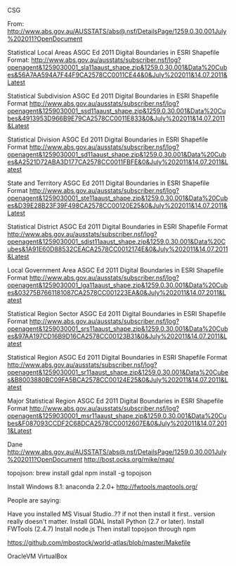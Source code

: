 CSG

From:
http://www.abs.gov.au/AUSSTATS/abs@.nsf/DetailsPage/1259.0.30.001July%202011?OpenDocument

Statistical Local Areas ASGC Ed 2011 Digital Boundaries in ESRI Shapefile Format:
http://www.abs.gov.au/ausstats/subscriber.nsf/log?openagent&1259030001_sla11aaust_shape.zip&1259.0.30.001&Data%20Cubes&56A7AA594A7F44F9CA2578CC0011CE44&0&July%202011&14.07.2011&Latest

Statistical Subdivision ASGC Ed 2011 Digital Boundaries in ESRI Shapefile Format 
http://www.abs.gov.au/ausstats/subscriber.nsf/log?openagent&1259030001_ssd11aaust_shape.zip&1259.0.30.001&Data%20Cubes&4913953D966B9E79CA2578CC0011E833&0&July%202011&14.07.2011&Latest

Statistical Division ASGC Ed 2011 Digital Boundaries in ESRI Shapefile Format
http://www.abs.gov.au/ausstats/subscriber.nsf/log?openagent&1259030001_sd11aaust_shape.zip&1259.0.30.001&Data%20Cubes&A2521D72ABA3D177CA2578CC0011FBFE&0&July%202011&14.07.2011&Latest

State and Territory ASGC Ed 2011 Digital Boundaries in ESRI Shapefile Format 
http://www.abs.gov.au/ausstats/subscriber.nsf/log?openagent&1259030001_ste11aaust_shape.zip&1259.0.30.001&Data%20Cubes&D39E28B23F39F498CA2578CC00120E25&0&July%202011&14.07.2011&Latest

Statistical District ASGC Ed 2011 Digital Boundaries in ESRI Shapefile Format 
http://www.abs.gov.au/ausstats/subscriber.nsf/log?openagent&1259030001_sdist11aaust_shape.zip&1259.0.30.001&Data%20Cubes&1A91E60D88532CEACA2578CC0012174E&0&July%202011&14.07.2011&Latest

Local Government Area ASGC Ed 2011 Digital Boundaries in ESRI Shapefile Format
http://www.abs.gov.au/ausstats/subscriber.nsf/log?openagent&1259030001_lga11aaust_shape.zip&1259.0.30.001&Data%20Cubes&03275B7661181087CA2578CC001223EA&0&July%202011&14.07.2011&Latest

Statistical Region Sector ASGC Ed 2011 Digital Boundaries in ESRI Shapefile Format 
http://www.abs.gov.au/ausstats/subscriber.nsf/log?openagent&1259030001_srs11aaust_shape.zip&1259.0.30.001&Data%20Cubes&97AA197CD16B9D16CA2578CC00123B31&0&July%202011&14.07.2011&Latest

Statistical Region ASGC Ed 2011 Digital Boundaries in ESRI Shapefile Format
http://www.abs.gov.au/ausstats/subscriber.nsf/log?openagent&1259030001_sr11aaust_shape.zip&1259.0.30.001&Data%20Cubes&B8003880BC09FA5BCA2578CC00124E25&0&July%202011&14.07.2011&Latest

Major Statistical Region ASGC Ed 2011 Digital Boundaries in ESRI Shapefile Format
http://www.abs.gov.au/ausstats/subscriber.nsf/log?openagent&1259030001_msr11aaust_shape.zip&1259.0.30.001&Data%20Cubes&F087093CCDF2C68DCA2578CC0012607E&0&July%202011&14.07.2011&Latest


Dane
http://www.abs.gov.au/AUSSTATS/abs@.nsf/DetailsPage/1259.0.30.001July%202011?OpenDocument
http://bost.ocks.org/mike/map/

topojson:
	brew install gdal
	npm install -g topojson
 
Install Windows 8.1:
	anaconda 2.2.0+
http://fwtools.maptools.org/


People are saying:

Have you installed MS Visual Studio..?? if not then install it first.. version really doesn't matter.
Install GDAL
Install Python (2.7 or later).
Install FWTools (2.4.7)
Install node.js
Then install topojson through npm
	

https://github.com/mbostock/world-atlas/blob/master/Makefile

OracleVM VirtualBox
